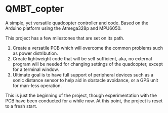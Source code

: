 # QMBT_copter
A simple, yet versatile quadcopter controller and code. Based on the Arduino platform using the Atmega328p and MPU6050.

This project has a few milestones that are set on its path. 
1. Create a versatile PCB which will overcome the common problems such as power distribution. 
2. Create lightweight code that will be self sufficient, aka, no external program will be needed for changing settings of the quadcopter, except for a terminal window. 
3. Ultimate goal is to have full support of peripheral devices such as a sonic distance sensor to help aid in obstacle avoidance, or a GPS unit for man-less operation. 

This is just the beginning of the project, though experimentation with the PCB have been conducted for a while now. At this point, the project is reset to a fresh start. 
